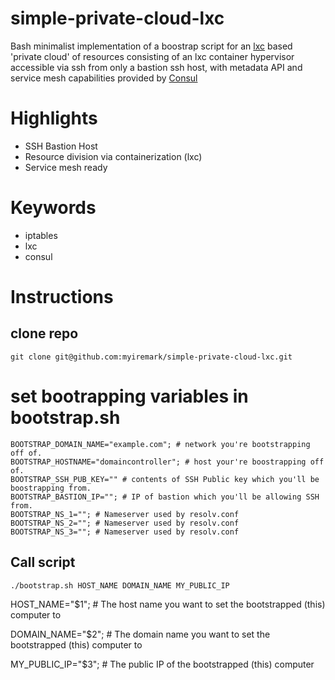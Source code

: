 # simple-private-cloud-lxc

Bash minimalist implementation of a boostrap script for an [lxc](https://linuxcontainers.org/) based 'private cloud' of resources consisting of an lxc container hypervisor accessible via ssh from only a bastion ssh host, with metadata API and service mesh capabilities provided by [Consul](consul.io)

# Highlights

- SSH Bastion Host
- Resource division via containerization (lxc)
- Service mesh ready

# Keywords

- iptables
- lxc
- consul

# Instructions

## clone repo

```
git clone git@github.com:myiremark/simple-private-cloud-lxc.git
```
# set bootrapping variables in bootstrap.sh
```
BOOTSTRAP_DOMAIN_NAME="example.com"; # network you're bootstrapping off of.
BOOTSTRAP_HOSTNAME="domaincontroller"; # host your're boostrapping off of.
BOOTSTRAP_SSH_PUB_KEY="" # contents of SSH Public key which you'll be boostrapping from.
BOOTSTRAP_BASTION_IP=""; # IP of bastion which you'll be allowing SSH from.
BOOTSTRAP_NS_1=""; # Nameserver used by resolv.conf
BOOTSTRAP_NS_2=""; # Nameserver used by resolv.conf
BOOTSTRAP_NS_3=""; # Nameserver used by resolv.conf
```
## Call script
```
./bootstrap.sh HOST_NAME DOMAIN_NAME MY_PUBLIC_IP
```

HOST_NAME="$1"; # The host name you want to set the bootstrapped (this) computer to

DOMAIN_NAME="$2"; # The domain name you want to set the bootstrapped (this) computer to

MY_PUBLIC_IP="$3"; # The public IP of the bootstrapped (this) computer
